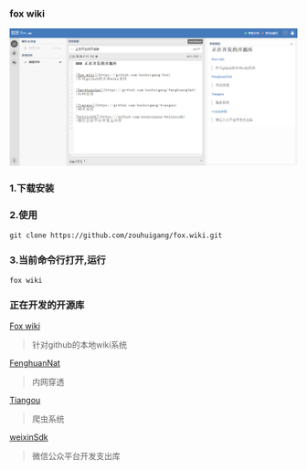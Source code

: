 ### fox wiki

![images](./image/screen.png)


### 1.下载安装


### 2.使用

	git clone https://github.com/zouhuigang/fox.wiki.git

### 3.当前命令行打开,运行

	fox wiki


### 正在开发的开源库


[Fox wiki](https://github.com/zouhuigang/fox)
>针对github的本地wiki系统


[FenghuanNat](https://github.com/zouhuigang/fenghuangNat)
>内网穿透


[Tiangou](https://github.com/zouhuigang/tiangou)
>爬虫系统

[weixinSdk](https://github.com/zouhuigang/weixinsdk)
>微信公众平台开发支出库









